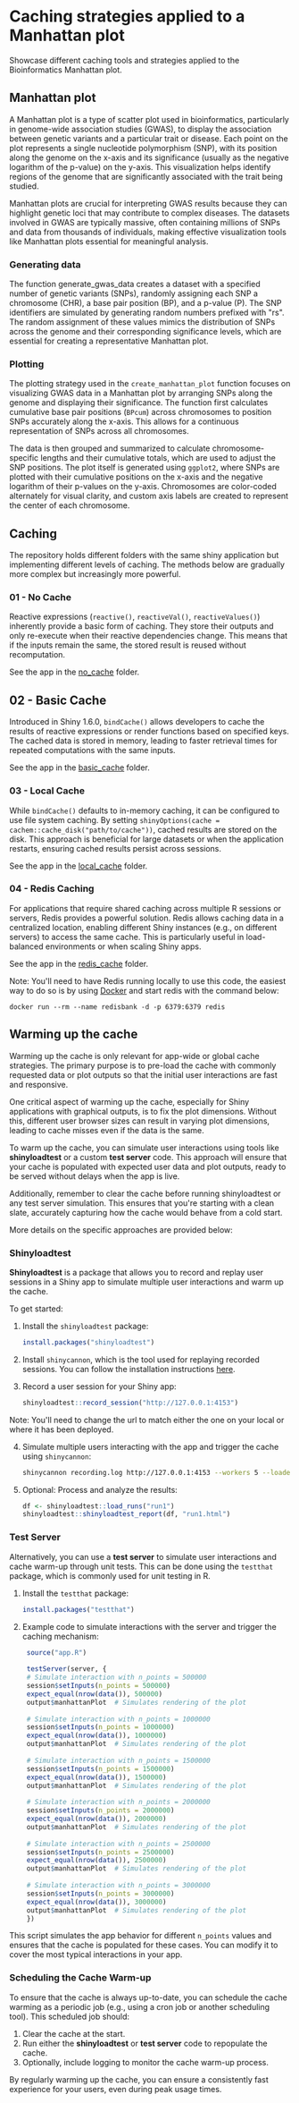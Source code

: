 # Caching strategies applied to a Manhattan plot

Showcase different caching tools and strategies applied to the Bioinformatics Manhattan plot.

## Manhattan plot
A Manhattan plot is a type of scatter plot used in bioinformatics, particularly in genome-wide association studies (GWAS),
to display the association between genetic variants and a particular trait or disease.
Each point on the plot represents a single nucleotide polymorphism (SNP),
with its position along the genome on the x-axis and its significance (usually as the negative logarithm of the p-value)
on the y-axis.
This visualization helps identify regions of the genome that are significantly associated with the trait being studied.

Manhattan plots are crucial for interpreting GWAS results because they can highlight genetic loci that may contribute
to complex diseases.
The datasets involved in GWAS are typically massive, often containing millions of SNPs and data from thousands
of individuals, making effective visualization tools like Manhattan plots essential for meaningful analysis.


### Generating data 
The function generate_gwas_data creates a dataset with a specified number of genetic variants (SNPs),
randomly assigning each SNP a chromosome (CHR), a base pair position (BP), and a p-value (P).
The SNP identifiers are simulated by generating random numbers prefixed with "rs".
The random assignment of these values mimics the distribution of SNPs across the genome and their corresponding
significance levels, which are essential for creating a representative Manhattan plot.

### Plotting

The plotting strategy used in the `create_manhattan_plot` function focuses on visualizing GWAS data in a Manhattan
plot by arranging SNPs along the genome and displaying their significance.
The function first calculates cumulative base pair positions (`BPcum`) across chromosomes to position SNPs accurately
along the x-axis. This allows for a continuous representation of SNPs across all chromosomes.

The data is then grouped and summarized to calculate chromosome-specific lengths and their cumulative totals,
which are used to adjust the SNP positions. The plot itself is generated using `ggplot2`,
where SNPs are plotted with their cumulative positions on the x-axis and the negative logarithm of their p-values on the y-axis.
Chromosomes are color-coded alternately for visual clarity, and custom axis labels are created to represent the center of each chromosome.

## Caching

The repository holds different folders with the same shiny application but implementing different levels of caching.
The methods below are gradually more complex but increasingly more powerful.


### 01 - No Cache
Reactive expressions (`reactive()`, `reactiveVal()`, `reactiveValues()`) inherently provide a basic form of caching.
They store their outputs and only re-execute when their reactive dependencies change.
This means that if the inputs remain the same, the stored result is reused without recomputation.

See the app in the [no_cache](01-no_cache) folder. 

## 02 - Basic Cache
Introduced in Shiny 1.6.0, `bindCache()` allows developers to cache the results of reactive expressions or render
functions based on specified keys.
The cached data is stored in memory, leading to faster retrieval times for repeated computations with the same inputs.

See the app in the [basic_cache](02-basic_cache) folder.

### 03 - Local Cache
While `bindCache()` defaults to in-memory caching, it can be configured to use file system caching.
By setting `shinyOptions(cache = cachem::cache_disk("path/to/cache"))`, cached results are stored on the disk.
This approach is beneficial for large datasets or when the application restarts, ensuring cached results persist across sessions.

See the app in the [local_cache](03-local_cache) folder.

### 04 - Redis Caching 
For applications that require shared caching across multiple R sessions or servers, Redis provides a powerful solution.
Redis allows caching data in a centralized location, enabling different Shiny instances (e.g., on different servers)
to access the same cache.
This is particularly useful in load-balanced environments or when scaling Shiny apps.

See the app in the [redis_cache](04-redis_cache) folder.

Note: You'll need to have Redis running locally to use this code, the easiest way to do so is by using [Docker](https://www.docker.com/)
and start redis with the command below:

```shell
docker run --rm --name redisbank -d -p 6379:6379 redis
```

## Warming up the cache

Warming up the cache is only relevant for app-wide or global cache strategies.
The primary purpose is to pre-load the cache with commonly requested data or plot outputs so that the initial user
interactions are fast and responsive.

One critical aspect of warming up the cache, especially for Shiny applications with graphical outputs,
is to fix the plot dimensions.
Without this, different user browser sizes can result in varying plot dimensions,
leading to cache misses even if the data is the same.

To warm up the cache, you can simulate user interactions using tools like **shinyloadtest** or a custom **test server** code.
This approach will ensure that your cache is populated with expected user data and plot outputs,
ready to be served without delays when the app is live.

Additionally, remember to clear the cache before running shinyloadtest or any test server simulation.
This ensures that you're starting with a clean slate, accurately capturing how the cache would behave from a cold start.

More details on the specific approaches are provided below:

### Shinyloadtest

**Shinyloadtest** is a package that allows you to record and replay user sessions in a Shiny app to simulate multiple user interactions and warm up the cache.

To get started:

1. Install the `shinyloadtest` package:
   
   ```R
   install.packages("shinyloadtest")
   ```

2. Install `shinycannon`, which is the tool used for replaying recorded sessions.
You can follow the installation instructions [here](https://rstudio.github.io/shinyloadtest/articles/shinycannon.html).

3. Record a user session for your Shiny app:

   ```R
   shinyloadtest::record_session("http://127.0.0.1:4153")
   ```
Note: You'll need to change the url to match either the one on your local or where it has been deployed.

4. Simulate multiple users interacting with the app and trigger the cache using `shinycannon`:

   ```bash
   shinycannon recording.log http://127.0.0.1:4153 --workers 5 --loaded-duration-minutes 2 --output-dir run1
   ```

5. Optional: Process and analyze the results:

   ```R
   df <- shinyloadtest::load_runs("run1")
   shinyloadtest::shinyloadtest_report(df, "run1.html")
   ```

### Test Server

Alternatively, you can use a **test server** to simulate user interactions and cache warm-up through unit tests.
This can be done using the `testthat` package, which is commonly used for unit testing in R.

1. Install the `testthat` package:

   ```R
   install.packages("testthat")
   ```

2. Example code to simulate interactions with the server and trigger the caching mechanism:

   ```R
    source("app.R")
    
    testServer(server, {
    # Simulate interaction with n_points = 500000
    session$setInputs(n_points = 500000)
    expect_equal(nrow(data()), 500000)
    output$manhattanPlot  # Simulates rendering of the plot
    
    # Simulate interaction with n_points = 1000000
    session$setInputs(n_points = 1000000)
    expect_equal(nrow(data()), 1000000)
    output$manhattanPlot  # Simulates rendering of the plot
    
    # Simulate interaction with n_points = 1500000
    session$setInputs(n_points = 1500000)
    expect_equal(nrow(data()), 1500000)
    output$manhattanPlot  # Simulates rendering of the plot
    
    # Simulate interaction with n_points = 2000000
    session$setInputs(n_points = 2000000)
    expect_equal(nrow(data()), 2000000)
    output$manhattanPlot  # Simulates rendering of the plot
    
    # Simulate interaction with n_points = 2500000
    session$setInputs(n_points = 2500000)
    expect_equal(nrow(data()), 2500000)
    output$manhattanPlot  # Simulates rendering of the plot
    
    # Simulate interaction with n_points = 3000000
    session$setInputs(n_points = 3000000)
    expect_equal(nrow(data()), 3000000)
    output$manhattanPlot  # Simulates rendering of the plot
    })

   ```

This script simulates the app behavior for different `n_points` values and ensures that the cache is populated for these cases.
You can modify it to cover the most typical interactions in your app.

### Scheduling the Cache Warm-up

To ensure that the cache is always up-to-date, you can schedule the cache warming as a periodic job (e.g., using a cron job or another scheduling tool).
This scheduled job should:

1. Clear the cache at the start.
2. Run either the **shinyloadtest** or **test server** code to repopulate the cache.
3. Optionally, include logging to monitor the cache warm-up process.

By regularly warming up the cache, you can ensure a consistently fast experience for your users, even during peak usage times.


